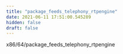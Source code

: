 ```yaml
---
title: "package_feeds_telephony_rtpengine"
date: 2021-06-11 17:51:00.545289
hidden: false
draft: false
---
```


x86/64/package_feeds_telephony_rtpengine

